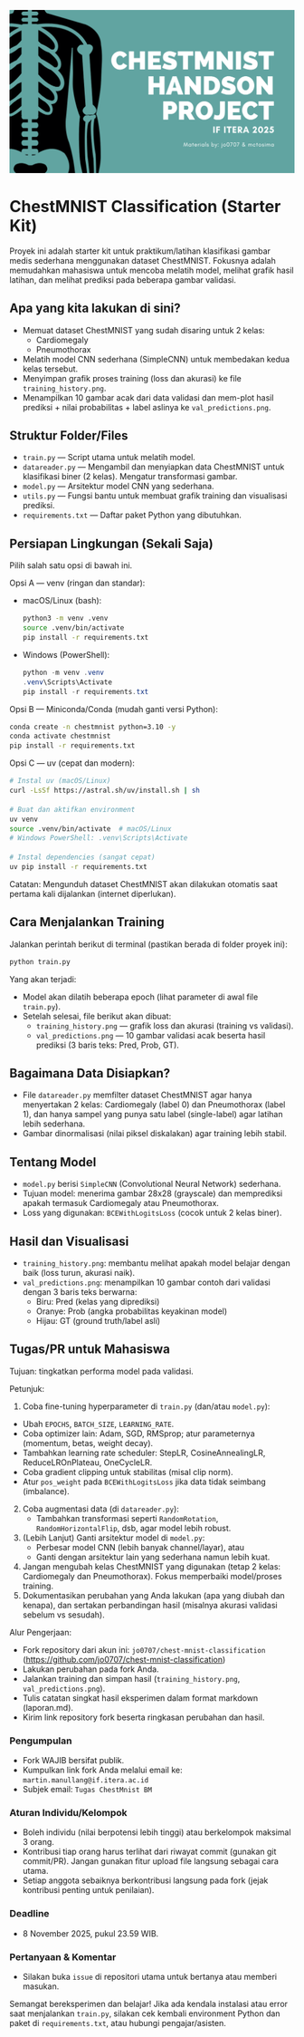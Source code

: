 ![Header](header.png)

# ChestMNIST Classification (Starter Kit)

Proyek ini adalah starter kit untuk praktikum/latihan klasifikasi gambar medis sederhana menggunakan dataset ChestMNIST. Fokusnya adalah memudahkan mahasiswa untuk mencoba melatih model, melihat grafik hasil latihan, dan melihat prediksi pada beberapa gambar validasi.

## Apa yang kita lakukan di sini?
- Memuat dataset ChestMNIST yang sudah disaring untuk 2 kelas:
  - Cardiomegaly
  - Pneumothorax
- Melatih model CNN sederhana (SimpleCNN) untuk membedakan kedua kelas tersebut.
- Menyimpan grafik proses training (loss dan akurasi) ke file `training_history.png`.
- Menampilkan 10 gambar acak dari data validasi dan mem-plot hasil prediksi + nilai probabilitas + label aslinya ke `val_predictions.png`.

## Struktur Folder/Files
- `train.py` — Script utama untuk melatih model.
- `datareader.py` — Mengambil dan menyiapkan data ChestMNIST untuk klasifikasi biner (2 kelas). Mengatur transformasi gambar.
- `model.py` — Arsitektur model CNN yang sederhana.
- `utils.py` — Fungsi bantu untuk membuat grafik training dan visualisasi prediksi.
- `requirements.txt` — Daftar paket Python yang dibutuhkan.

## Persiapan Lingkungan (Sekali Saja)
Pilih salah satu opsi di bawah ini.

Opsi A — venv (ringan dan standar):
- macOS/Linux (bash):
  ```bash
  python3 -m venv .venv
  source .venv/bin/activate
  pip install -r requirements.txt
  ```
- Windows (PowerShell):
  ```powershell
  python -m venv .venv
  .venv\Scripts\Activate
  pip install -r requirements.txt
  ```

Opsi B — Miniconda/Conda (mudah ganti versi Python):
```bash
conda create -n chestmnist python=3.10 -y
conda activate chestmnist
pip install -r requirements.txt
```

Opsi C — uv (cepat dan modern):
```bash
# Instal uv (macOS/Linux)
curl -LsSf https://astral.sh/uv/install.sh | sh

# Buat dan aktifkan environment
uv venv
source .venv/bin/activate  # macOS/Linux
# Windows PowerShell: .venv\Scripts\Activate

# Instal dependencies (sangat cepat)
uv pip install -r requirements.txt
```

Catatan: Mengunduh dataset ChestMNIST akan dilakukan otomatis saat pertama kali dijalankan (internet diperlukan).

## Cara Menjalankan Training
Jalankan perintah berikut di terminal (pastikan berada di folder proyek ini):

```bash
python train.py
```

Yang akan terjadi:
- Model akan dilatih beberapa epoch (lihat parameter di awal file `train.py`).
- Setelah selesai, file berikut akan dibuat:
  - `training_history.png` — grafik loss dan akurasi (training vs validasi).
  - `val_predictions.png` — 10 gambar validasi acak beserta hasil prediksi (3 baris teks: Pred, Prob, GT).

<!-- Bagian penjelasan parameter dihapus sesuai permintaan -->

## Bagaimana Data Disiapkan?
- File `datareader.py` memfilter dataset ChestMNIST agar hanya menyertakan 2 kelas: Cardiomegaly (label 0) dan Pneumothorax (label 1), dan hanya sampel yang punya satu label (single-label) agar latihan lebih sederhana.
- Gambar dinormalisasi (nilai piksel diskalakan) agar training lebih stabil.

## Tentang Model
- `model.py` berisi `SimpleCNN` (Convolutional Neural Network) sederhana.
- Tujuan model: menerima gambar 28x28 (grayscale) dan memprediksi apakah termasuk Cardiomegaly atau Pneumothorax.
- Loss yang digunakan: `BCEWithLogitsLoss` (cocok untuk 2 kelas biner).

## Hasil dan Visualisasi
- `training_history.png`: membantu melihat apakah model belajar dengan baik (loss turun, akurasi naik).
- `val_predictions.png`: menampilkan 10 gambar contoh dari validasi dengan 3 baris teks berwarna:
  - Biru: Pred (kelas yang diprediksi)
  - Oranye: Prob (angka probabilitas keyakinan model)
  - Hijau: GT (ground truth/label asli)

## Tugas/PR untuk Mahasiswa
Tujuan: tingkatkan performa model pada validasi.

Petunjuk:
1. Coba fine-tuning hyperparameter di `train.py` (dan/atau `model.py`):
  - Ubah `EPOCHS`, `BATCH_SIZE`, `LEARNING_RATE`.
  - Coba optimizer lain: Adam, SGD, RMSprop; atur parameternya (momentum, betas, weight decay).
  - Tambahkan learning rate scheduler: StepLR, CosineAnnealingLR, ReduceLROnPlateau, OneCycleLR.
  - Coba gradient clipping untuk stabilitas (misal clip norm).
  - Atur `pos_weight` pada `BCEWithLogitsLoss` jika data tidak seimbang (imbalance).
2. Coba augmentasi data (di `datareader.py`):
   - Tambahkan transformasi seperti `RandomRotation`, `RandomHorizontalFlip`, dsb, agar model lebih robust.
3. (Lebih Lanjut) Ganti arsitektur model di `model.py`:
   - Perbesar model CNN (lebih banyak channel/layar), atau 
   - Ganti dengan arsitektur lain yang sederhana namun lebih kuat.
4. Jangan mengubah kelas ChestMNIST yang digunakan (tetap 2 kelas: Cardiomegaly dan Pneumothorax). Fokus memperbaiki model/proses training.
5. Dokumentasikan perubahan yang Anda lakukan (apa yang diubah dan kenapa), dan sertakan perbandingan hasil (misalnya akurasi validasi sebelum vs sesudah).

Alur Pengerjaan:
- Fork repository dari akun ini: `jo0707/chest-mnist-classification` (https://github.com/jo0707/chest-mnist-classification)
- Lakukan perubahan pada fork Anda.
- Jalankan training dan simpan hasil (`training_history.png`, `val_predictions.png`).
- Tulis catatan singkat hasil eksperimen dalam format markdown (laporan.md).
- Kirim link repository fork beserta ringkasan perubahan dan hasil.

### Pengumpulan
- Fork WAJIB bersifat publik.
- Kumpulkan link fork Anda melalui email ke: `martin.manullang@if.itera.ac.id`
- Subjek email: `Tugas ChestMnist BM`

### Aturan Individu/Kelompok
- Boleh individu (nilai berpotensi lebih tinggi) atau berkelompok maksimal 3 orang.
- Kontribusi tiap orang harus terlihat dari riwayat commit (gunakan git commit/PR). Jangan gunakan fitur upload file langsung sebagai cara utama.
- Setiap anggota sebaiknya berkontribusi langsung pada fork (jejak kontribusi penting untuk penilaian).

### Deadline
- 8 November 2025, pukul 23.59 WIB.

### Pertanyaan & Komentar
- Silakan buka `issue` di repositori utama untuk bertanya atau memberi masukan.

Semangat bereksperimen dan belajar! Jika ada kendala instalasi atau error saat menjalankan `train.py`, silakan cek kembali environment Python dan paket di `requirements.txt`, atau hubungi pengajar/asisten.
